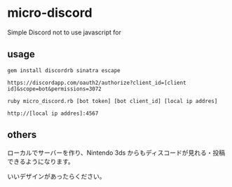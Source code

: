 # micro-discord
Simple Discord not to use javascript for

## usage

`gem install discordrb sinatra escape`

`https://discordapp.com/oauth2/authorize?client_id=[client id]&scope=bot&permissions=3072`

`ruby micro_discord.rb [bot token] [bot client_id] [local ip addres]`

`http://[local ip addres]:4567`


## others

ローカルでサーバーを作り、Nintendo 3ds からもディスコードが見れる・投稿できるようになります。

いいデザインがあったらください。

